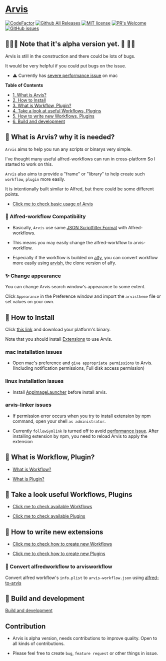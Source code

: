 # [Arvis](https://github.com/jopemachine/arvis/releases)
[![CodeFactor](https://www.codefactor.io/repository/github/jopemachine/arvis/badge)](https://www.codefactor.io/repository/github/jopemachine/arvis)
[![Github All Releases](https://img.shields.io/github/downloads/jopemachine/arvis/total.svg)]()
[![MIT license](https://img.shields.io/badge/License-MIT-blue.svg)](https://lbesson.mit-license.org/)
[![PR's Welcome](https://img.shields.io/badge/PRs-welcome-brightgreen.svg?style=flat)](http://makeapullrequest.com)
[![GitHub issues](https://img.shields.io/github/issues/jopemachine/arvis.svg)](https://GitHub.com/jopemachine/arvis/issues/)

## 🚧🚧🚧  Note that it's alpha version yet. 🚧 🚧🚧

Arvis is still in the construction and there could be lots of bugs.

It would be very helpful if you could put bugs on the issue.

* ⚠️ Currently has [severe performance issue](https://github.com/jopemachine/arvis-core/issues/2) on mac

**Table of Contents**

- [1. What is Arvis?](#what-is-arvis-why-it-is-needed)
- [2. How to Install](#how-to-install)
- [3. What is Workflow, Plugin?](#what-is-workflow-plugins)
- [4. Take a look at useful Workflows, Plugins](#take-a-look-at-useful-workflows-plugins)
- [5. How to write new Workflows, Plugins](#how-to-write-new-workflows-plugins)
- [6. Build and development](#build-and-development)

## 💬 What is Arvis? why it is needed?

`Arvis` aims to help you run any scripts or binarys very simple.

I've thought many useful alfred-workflows can run in cross-platform So I started to work on this.

`Arvis` also aims to provide a "frame" or "library" to help create such `workflow`, `plugin` more easily.

It is intentionally built similar to Alfred, but there could be some different points.

* [Click me to check basic usage of Arvis](./documents/basic-usage.md)

### 📝 Alfred-workflow Compatibility

* Basically, `Arvis` use same [JSON Scriptfilter Format](https://www.alfredapp.com/help/workflows/inputs/script-filter/) with Alfred-workflows.

* This means you may easily change the alfred-workflow to arvis-workflow. 

* Especially if the workflow is builded on [alfy](https://github.com/sindresorhus/alfy), you can convert workflow more easily using [arvish](https://github.com/jopemachine/arvish), the clone version of alfy. 

### ✨ Change appearance

You can change Arvis search window's appearance to some extent.

Click `Appearance` in the Preference window and import the `arvistheme` file or set values on your own.

## 🌈 How to Install

Click [this link](https://github.com/jopemachine/arvis/releases) and download your platform's binary.

Note that you should install [Extensions](#take-a-look-at-useful-workflows-plugins) to use Arvis.

### mac installation issues

* Open mac's preference and `give appropriate permissions` to Arvis. (Including notification permissions, Full disk access permission)

### linux installation issues

* Install [AppImageLauncher](https://github.com/TheAssassin/AppImageLauncher) before install arvis.

### arvis-linker issues

* If permission error occurs when you try to install extension by npm command, open your shell `as administrator`.

* Currently `followSymlink` is turned off to avoid [performance issue](https://github.com/jopemachine/arvis/issues/2). After installing extension by npm, you need to reload Arvis to apply the extension

## 📓 What is Workflow, Plugin?

* [What is Workflow?](./documents/workflow-intro.md)

* [What is Plugin?](./documents/plugin-intro.md)

## 🌟 Take a look useful Workflows, Plugins

* [Click me to check available Workflows](./documents/workflow-links.md)

* [Click me to check available Plugins](./documents/plugin-links.md)

## 🔨 How to write new extensions

* [Click me to check how to create new Workflows](./documents/workflow-develop.md)

* [Click me to check how to create new Plugins](./documents/plugin-develop.md)

### 🔖 Convert alfredworkflow to arvisworkflow

Convert alfred workflow's `info.plist` to `arvis-workflow.json` using [alfred-to-arvis](https://github.com/jopemachine/alfred-to-arvis) 

## 🔧 Build and development

[Build and development](./src/README.md)

## Contribution

* Arvis is alpha version, needs contributions to improve quality. Open to all kinds of contributions.

* Please feel free to create `bug`, `feature request` or other things in issue.
